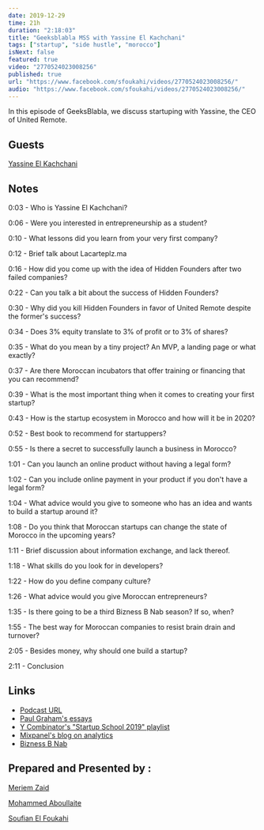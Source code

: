 ```yaml
---
date: 2019-12-29
time: 21h
duration: "2:18:03"
title: "Geeksblabla MSS with Yassine El Kachchani"
tags: ["startup", "side hustle", "morocco"]
isNext: false
featured: true
video: "2770524023008256"
published: true
url: "https://www.facebook.com/sfoukahi/videos/2770524023008256/"
audio: "https://www.facebook.com/sfoukahi/videos/2770524023008256/"
---
```


In this episode of GeeksBlabla, we discuss startuping with Yassine, the CEO of United Remote.

## Guests

[Yassine El Kachchani](https://www.facebook.com/kachchani)

## Notes

0:03 - Who is Yassine El Kachchani?

0:06 - Were you interested in entrepreneurship as a student?

0:10 - What lessons did you learn from your very first company?

0:12 - Brief talk about Lacarteplz.ma

0:16 - How did you come up with the idea of Hidden Founders after two failed companies?

0:22 - Can you talk a bit about the success of Hidden Founders?

0:30 - Why did you kill Hidden Founders in favor of United Remote despite the former's success?

0:34 - Does 3% equity translate to 3% of profit or to 3% of shares?

0:35 - What do you mean by a tiny project? An MVP, a landing page or what exactly?

0:37 - Are there Moroccan incubators that offer training or financing that you can recommend?

0:39 - What is the most important thing when it comes to creating your first startup?

0:43 - How is the startup ecosystem in Morocco and how will it be in 2020?

0:52 - Best book to recommend for startuppers?

0:55 - Is there a secret to successfully launch a business in Morocco?

1:01 - Can you launch an online product without having a legal form?

1:02 - Can you include online payment in your product if you don't have a legal form?

1:04 - What advice would you give to someone who has an idea and wants to build a startup around it?

1:08 - Do you think that Moroccan startups can change the state of Morocco in the upcoming years?

1:11 - Brief discussion about information exchange, and lack thereof.

1:18 - What skills do you look for in developers?

1:22 - How do you define company culture?

1:26 - What advice would you give Moroccan entrepreneurs?

1:35 - Is there going to be a third Bizness B Nab season? If so, when?

1:55 - The best way for Moroccan companies to resist brain drain and turnover?

2:05 - Besides money, why should one build a startup?

2:11 - Conclusion

## Links

- [Podcast URL](https://www.facebook.com/sfoukahi/videos/2770524023008256/)
- [Paul Graham's essays](http://www.paulgraham.com/articles.html)
- [Y Combinator's "Startup School 2019" playlist](https://www.youtube.com/playlist?list=PLQ-uHSnFig5OMuEYI4rnNz08BIHxhxdHG)
- [Mixpanel's blog on analytics](https://mixpanel.com/blog/)
- [Bizness B Nab](https://www.youtube.com/channel/UC_bxddqRoU6xWe1H5i4qfOg)

## Prepared and Presented by :

[Meriem Zaid](https://www.facebook.com/MeriemZaid/)

[Mohammed Aboullaite](https://www.facebook.com/aboullaite)

[Soufian El Foukahi](https://twitter.com/souffanda/)
